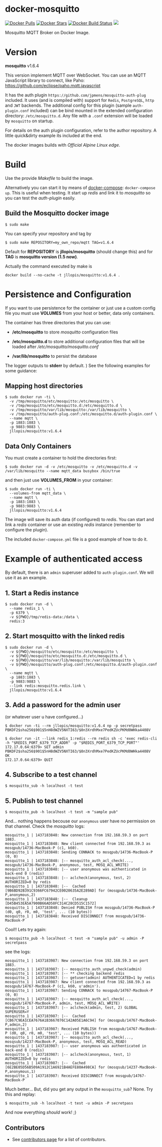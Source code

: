 docker-mosquitto
================

[![Docker Pulls](https://img.shields.io/docker/pulls/jllopis/mosquitto.svg)](https://cloud.docker.com/u/jllopis/repository/docker/jllopis/mosquitto)
[![Docker Stars](https://img.shields.io/docker/stars/jllopis/mosquitto.svg)](https://cloud.docker.com/u/jllopis/repository/docker/jllopis/mosquitto)
[![Docker Build Status](https://img.shields.io/docker/build/jllopis/mosquitto.svg)](https://cloud.docker.com/u/jllopis/repository/docker/jllopis/mosquitto)
[![](https://images.microbadger.com/badges/image/jllopis/mosquitto.svg)](https://microbadger.com/images/jllopis/mosquitto "Get your own image badge on microbadger.com")

Mosquitto MQTT Broker on Docker Image.

# Version

**mosquitto** v1.6.4

This version implement MQTT over WebSocket. You can use an MQTT JavaScript library to connect, like Paho: https://github.com/eclipse/paho.mqtt.javascript

It has the auth plugin `https://github.com/jpmens/mosquitto-auth-plug` included. It uses (and is compiled with) support for `Redis`, `PostgreSQL`, `http` and `JWT` backends. The additional config for this plugin (sample `auth-plugin.conf` included) can be bind mounted in the extended configuration directory: `/etc/mosquitto.d`. Any file with a `.conf` extension will be loaded by `mosquitto` on startup.

For details on the auth plugin configuration, refer to the author repository. A little quick&dirty example its included at the end.

The docker images builds with _Official Alpine Linux edge_.

# Build

Use the provide _Makefile_ to build the image.

Alternatively you can start it by means of [docker-compose](https://docs.docker.com/compose): `docker-compose up`. This is useful when testing. It start up _redis_ and link it to _mosquitto_ so you can test the _auth-plugin_ easily.

## Build the Mosquitto docker image

    $ sudo make

You can specify your repository and tag by

    $ sudo make REPOSITORY=my_own_repo/mqtt TAG=v1.6.4

Default for **REPOSITORY** is **jllopis/mosquitto** (should change this) and for **TAG** is **mosquitto version (1.5 now)**.

Actually the command executed by make is

    docker build --no-cache -t jllopis/mosquitto:v1.6.4 .

# Persistence and Configuration

If you want to use persistence for the container or just use a custom config file you must use **VOLUMES** from your host or better, data only containers.

The container has three directories that you can use:

- **/etc/mosquitto** to store _mosquitto_ configuration files

- **/etc/mosquitto.d** to store additional configuration files that will be loaded after _/etc/mosquitto/mosquitto.conf_

- **/var/lib/mosquitto** to persist the database

The logger outputs to **stderr** by default.
)
See the following examples for some guidance:

## Mapping host directories

    $ sudo docker run -ti \
      -v /tmp/mosquitto/etc/mosquitto:/etc/mosquitto \
      -v /tmp/mosquitto/etc/mosquitto.d:/etc/mosquitto.d \
      -v /tmp/mosquitto/var/lib/mosquitto:/var/lib/mosquitto \
      -v /tmp/mosquitto/auth-plug.conf:/etc/mosquitto.d/auth-plugin.conf \
      --name mqtt \
      -p 1883:1883 \
      -p 9883:9883 \
      jllopis/mosquitto:v1.6.4

## Data Only Containers

You must create a container to hold the directories first:

    $ sudo docker run -d -v /etc/mosquitto -v /etc/mosquitto.d -v /var/lib/mosquitto --name mqtt_data busybox /bin/true

and then just use **VOLUMES_FROM** in your container:

    $ sudo docker run -ti \
      --volumes-from mqtt_data \
      --name mqtt \
      -p 1883:1883 \
      -p 9883:9883 \
      jllopis/mosquitto:v1.6.4

The image will save its auth data (if configured) to _redis_. You can start and link a _redis_ container or use an existing _redis_ instance (remember to configure the plugin).

The included `docker-compose.yml` file is a good example of how to do it.

# Example of authenticated access

By default, there is an `admin` superuser added to `auth-plugin.conf`. We will use it as an example.

## 1. Start a Redis instance

    $ sudo docker run -d \
      --name redis_1 \
      -p 6379 \
      -v ${PWD}/tmp/redis-data:/data \
      redis:3

## 2. Start mosquitto with the linked redis

    $ sudo docker run -d \
      -v ${PWD}/mosquitto/etc/mosquitto:/etc/mosquitto \
      -v ${PWD}/mosquitto/etc/mosquitto.d:/etc/mosquitto.d \
      -v ${PWD}/mosquitto/var/lib/mosquitto:/var/lib/mosquitto \
      -v ${PWD}/mosquitto/auth-plug.conf:/etc/mosquitto.d/auth-plugin.conf \
      --name mqtt \
      -p 1883:1883 \
      -p 9883:9883 \
      --link redis:mosquitto.redis.link \
      jllopis/mosquitto:v1.6.4

## 3. Add a password for the admin user

(or whatever user u have configured...)

    $ docker run -ti --rm jllopis/mosquitto:v1.6.4 np -p secretpass
    PBKDF2$sha256$901$5nH8dWZV5NXTI63/$0n3XrdhMxe7PedKZUcPKMd0WHka4408V

    $ docker run -it --link redis_1:redis --rm redis sh -c 'exec redis-cli -h "$REDIS_PORT_6379_TCP_ADDR" -p "$REDIS_PORT_6379_TCP_PORT"'
    172.17.0.64:6379> SET admin PBKDF2$sha256$901$5nH8dWZV5NXTI63/$0n3XrdhMxe7PedKZUcPKMd0WHka4408V
    OK
    172.17.0.64:6379> QUIT

## 4. Subscribe to a test channel

    $ mosquitto_sub -h localhost -t test

## 5. Publish to test channel

    $ mosquitto_pub -h localhost -t test -m "sample pub"

And... nothing happens becouse our `anonymous` user have no permission on that channel. Check the _mosquitto_ logs:

    mosquitto_1 | 1437183848: New connection from 192.168.59.3 on port 1883.
    mosquitto_1 | 1437183848: New client connected from 192.168.59.3 as mosqpub/14736-MacBook-P (c1, k60).
    mosquitto_1 | 1437183848: Sending CONNACK to mosqpub/14736-MacBook-P (0, 0)
    mosquitto_1 | 1437183848: |-- mosquitto_auth_acl_check(..., mosqpub/14736-MacBook-P, anonymous, test, MOSQ_ACL_WRITE)
    mosquitto_1 | 1437183848: |-- user anonymous was authenticated in back-end 0 (redis)
    mosquitto_1 | 1437183848: |-- aclcheck(anonymous, test, 2) AUTHORIZED=0 by redis
    mosquitto_1 | 1437183848: |--  Cached  [9B6BD92B391C9366FC67942CE0020635A2E289AD] for (mosqpub/14736-MacBook-P,anonymous,2)
    mosquitto_1 | 1437183848: |--  Cleanup [D45B453EA5A7900B66AD58FC314C28CD515C1572]
    mosquitto_1 | 1437183848: Denied PUBLISH from mosqpub/14736-MacBook-P (d0, q0, r0, m0, 'test', ... (10 bytes))
    mosquitto_1 | 1437183848: Received DISCONNECT from mosqpub/14736-MacBook-P

Cool!! Lets try again:

    $ mosquitto_pub -h localhost -t test -m "sample pub" -u admin -P secretpass

see the logs:

    mosquitto_1 | 1437183987: New connection from 192.168.59.3 on port 1883.
    mosquitto_1 | 1437183987: |-- mosquitto_auth_unpwd_check(admin)
    mosquitto_1 | 1437183987: |-- ** checking backend redis
    mosquitto_1 | 1437183987: |-- getuser(admin) AUTHENTICATED=1 by redis
    mosquitto_1 | 1437183987: New client connected from 192.168.59.3 as mosqpub/14767-MacBook-P (c1, k60, u'admin').
    mosquitto_1 | 1437183987: Sending CONNACK to mosqpub/14767-MacBook-P (0, 0)
    mosquitto_1 | 1437183987: |-- mosquitto_auth_acl_check(..., mosqpub/14767-MacBook-P, admin, test, MOSQ_ACL_WRITE)
    mosquitto_1 | 1437183987: |-- aclcheck(admin, test, 2) GLOBAL SUPERUSER=Y
    mosquitto_1 | 1437183987: |--  Cached  [CB67C9EA1CEA7676A1B3667076C142A05E1A6C94] for (mosqpub/14767-MacBook-P,admin,2)
    mosquitto_1 | 1437183987: Received PUBLISH from mosqpub/14767-MacBook-P (d0, q0, r0, m0, 'test', ... (10 bytes))
    mosquitto_1 | 1437183987: |-- mosquitto_auth_acl_check(..., mosqsub/14237-MacBook-P, anonymous, test, MOSQ_ACL_READ)
    mosquitto_1 | 1437183987: |-- user anonymous was authenticated in back-end 0 (redis)
    mosquitto_1 | 1437183987: |-- aclcheck(anonymous, test, 1) AUTHORIZED=0 by redis
    mosquitto_1 | 1437183987: |--  Cached  [6E2BE05D56B509A1912C1A6921B4AEFE80A498CA] for (mosqsub/14237-MacBook-P,anonymous,1)
    mosquitto_1 | 1437183987: Received DISCONNECT from mosqpub/14767-MacBook-P

Much better... But, did you get any output in the `mosquitto_sub`? None. Try this and replay:

    $ mosquitto_sub -h localhost -t test -u admin -P secretpass

And now everything *should* work! ;)

## Contributors

- See [contributors page](https://github.com/jllopis/docker-mosquitto/graphs/contributors) for a list of contributors.
